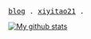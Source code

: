 <p>
  <samp>
    <a href="https://kid-1912.github.io/">blog</a> .
  </samp>
  <samp>
    <a href="/">xiyitao21</a> .
  </samp>
</p>

<a href="https://github.com/anuraghazra/github-readme-stats">
  <img align="center" src="https://github-readme-stats.anuraghazra1.vercel.app/api?username=KID-1912&layout=compact&show_icons=true&line_height=27&count_private=true" alt="My github stats" />

</a>  


<!--

Here are some ideas to get you started:

- 🔭 I’m currently working on ...
- 🌱 I’m currently learning ...
- 👯 I’m looking to collaborate on ...
- 🤔 I’m looking for help with ...
- 💬 Ask me about ...
- 📫 How to reach me: ...
- 😄 Pronouns: ...
- ⚡ Fun fact: ...
-->
